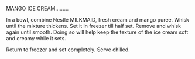 
MANGO ICE CREAM.........


In a bowl, combine Nestlé MILKMAID, fresh cream and mango puree. Whisk until the mixture thickens. Set it in freezer till half set. Remove and whisk again until smooth. Doing so will help keep the texture of the ice cream soft and creamy while it sets.




Return to freezer and set completely. Serve chilled.
